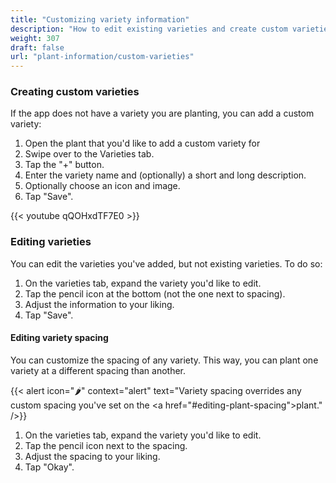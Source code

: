 ```yaml
---
title: "Customizing variety information"
description: "How to edit existing varieties and create custom varieties"
weight: 307
draft: false
url: "plant-information/custom-varieties"
---
```


### Creating custom varieties
If the app does not have a variety you are planting, you can add a custom variety:

1. Open the plant that you'd like to add a custom variety for
2. Swipe over to the Varieties tab.
3. Tap the "+" button.
4. Enter the variety name and (optionally) a short and long description.
5. Optionally choose an icon and image.
5. Tap "Save".

{{< youtube qQOHxdTF7E0 >}}

### Editing varieties
You can edit the varieties you've added, but not existing varieties. To do so:

1. On the varieties tab, expand the variety you'd like to edit.
2. Tap the pencil icon at the bottom (not the one next to spacing).
3. Adjust the information to your liking.
5. Tap "Save".

#### Editing variety spacing
You can customize the spacing of any variety. This way, you can plant one variety at a different
spacing than another.

{{< alert icon="🌶️" context="alert" text="Variety spacing overrides any custom spacing you've set on the <a href=\"#editing-plant-spacing\">plant</a>." />}}


1. On the varieties tab, expand the variety you'd like to edit.
2. Tap the pencil icon next to the spacing.
3. Adjust the spacing to your liking.
5. Tap "Okay".
